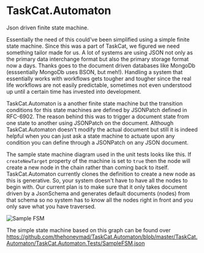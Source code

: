 # TaskCat.Automaton
Json driven finite state machine.

Essentially the need of this could've been simplified using a simple finite state machine. Since this was a part of TaskCat, we figured we need something tailor made for us. A lot of systems are using JSON not only as the primary data interchange format but also the primary storage format now a days. Thanks goes to the document driven databases like MongoDb (esssentially MongoDb uses BSON, but meh!). Handling a system that essentially works with workflows gets tougher and tougher since the real life workflows are not easily predictable, sometimes not even understood up until a certain time has invested into development.

TaskCat.Automaton is a another finite state machine but the transition conditions for this state machines are defined by JSONPatch defined in RFC-6902. The reason behind this was to trigger a document state from one state to another using JSONPatch on the document. Although TaskCat.Automaton doesn't modify the actual document but still it is indeed helpful when you can just ask a state machine to actuate upon any condition you can define through a JSONPatch on any JSON document.

The sample state machine diagram used in the unit tests looks like this. If `createNewTarget` property of the machine is set to `true` then the node will create a new node in the chain rather than coming back to itself. TaskCat.Automaton currently clones the definition to create a new node as this is generative. So, your system doesn't have to have all the nodes to begin with. Our current plan is to make sure that it only takes document driven by a JsonSchema and generates default documents (nodes) from that schema so no system has to know all the nodes right in front and you only save what you have traversed.

![Sample FSM](https://g.gravizo.com/g?%20digraph%20G%20{%20pickup%20-%3E%20pickup%20[style=bold,%20label=%22FAILED%20(change%20variant%20to%20retry)%22];%20pickup%20-%3E%20delivery%20[label=%22COMPLETED%22];%20delivery%20-%3E%20delivery%20[style=bold,%20label=%22FAILED%20(change%20variant%20to%20retry)%22];%20delivery%20-%3E%20ReturnToSeller%20[label=%22RETURNED%22];%20ReturnToSeller%20-%3E%20ReturnToSeller%20[style=bold,%20label=%22FAILED%20(change%20variant%20to%20retry)%22];%20ReturnToSeller%20-%3E%20ReturnToWarehouse%20[style=bold,%20label=%22FAILED%22];%20ReturnToWarehouse%20-%3E%20ReturnToSeller%20[label=%22COMPLETED%22];%20ReturnToWarehouse%20-%3E%20ReturnToWarehouse%20[style=bold,%20label=%22FAILED%20(change%20variant%20to%20retry)%22];%20ReturnToWarehouse%20-%3E%20resolved%20[label=%22COMPLETED%22];%20delivery%20-%3E%20ReturnToWarehouse%20[label=%22RETURNED%22];%20resolved%20[shape=box,style=filled,color=%22.7%20.3%201.0%22];%20delivery%20-%3E%20resolved%20[label=%22COMPLETED%22];%20ReturnToSeller%20-%3E%20resolved%20[label=%22COMPLETED%22];%20}
)

The simple state machine based on this graph can be found over https://github.com/thehoneymad/TaskCat.Automaton/blob/master/TaskCat.Automaton/TaskCat.Automaton.Tests/SampleFSM.json
